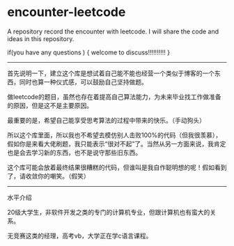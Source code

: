 # encounter-leetcode
A repository record the encounter with leetcode. I will share the code and ideas in this repository. 

if(you have any questions )
{
    welcome to discuss!!!!!!!!!!
 }

-------------------------------------------------- --------------

首先说明一下，建立这个库是想试着自己能不能也经营一个类似于博客的一个东西，同时也算一种仪式感，可以鼓励自己坚持做题。

做leetcode的题目，虽然也存在着提高自己算法能力，为未来毕业找工作做准备的原因，但是这不是主要原因。

最重要的是，希望自己能享受思考算法的过程中带来的快乐。（手动狗头）

所以这个库里面，所以我也不希望去模仿别人击败100%的代码（但我很羡慕），假如你是来看大佬刷题，我只能表示“很对不起”了。当然从另一方面来说，我肯定也是会去学习新的东西，也不是说守那些旧东西。

这个库可能会放着最终结果很糟糕的代码，但谁叫是我自作聪明想的呢！假如看到了，请收敛你的嘲笑。（假笑）

------------------------------------------------------------------

水平介绍

20级大学生，非软件开发之类的专门的计算机专业，但跟计算机也有蛮大的关系。

无竞赛这类的经理，高考vb，大学正在学c语言课程。




